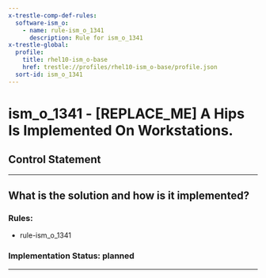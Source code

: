 ```yaml
---
x-trestle-comp-def-rules:
  software-ism_o:
    - name: rule-ism_o_1341
      description: Rule for ism_o_1341
x-trestle-global:
  profile:
    title: rhel10-ism_o-base
    href: trestle://profiles/rhel10-ism_o-base/profile.json
  sort-id: ism_o_1341
---
```


# ism_o_1341 - \[REPLACE_ME\] A Hips Is Implemented On Workstations.

## Control Statement

______________________________________________________________________

## What is the solution and how is it implemented?

<!-- For implementation status enter one of: implemented, partial, planned, alternative, not-applicable -->

<!-- Note that the list of rules under ### Rules: is read-only and changes will not be captured after assembly to JSON -->

<!-- Add control implementation description here for control: ism_o_1341 -->

### Rules:

  - rule-ism_o_1341

### Implementation Status: planned

______________________________________________________________________
